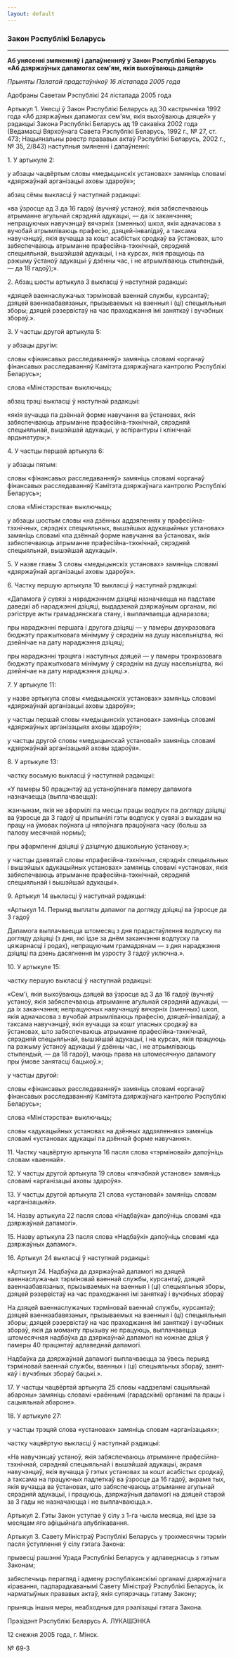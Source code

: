 ```yaml
---
layout: default
---
```


### Закон Рэспублікі Беларусь

****

<span class="underline"></span>

**Аб унясенні змяненняў і дапаўненняў у Закон Рэспублікі Беларусь «Аб
дзяржаўных дапамогах сем'ям, якія выхоўваюць дзяцей»**

*Прыняты Палатай прадстаўнікоў 16 лістапада 2005 года*

Адобраны Саветам Рэспублікі 24 лістапада 2005 года

Артыкул 1. Унесці ў Закон Рэспублікі Беларусь ад 30 кастрычніка 1992
года «Аб дзяржаўных дапамогах сем'ям, якія выхоўваюць дзяцей» у
рэдакцыі Закона Рэспублікі Беларусь ад 19 сакавіка 2002 года
(Ведамасці Вярхоўнага Савета Рэспублікі Беларусь, 1992 г., № 27,
ст. 473; Нацыянальны рэестр прававых актаў Рэспублікі Беларусь, 2002
г., № 35, 2/843) наступныя змяненні і дапаўненні:

1\. У артыкуле 2:

у абзацы чацвёртым словы «медыцынскіх установах» замяніць словамі
«дзяржаўнай арганізацыі аховы здароўя»;

абзац сёмы выкласці ў наступнай рэдакцыі:

«ва ўзросце ад 3 да 16 гадоў (вучняў устаноў, якія забяспечваюць
атрыманне агульнай сярэдняй адукацыі, — да іх заканчэння;
непрацуючых навучэнцаў вячэрніх (зменных) школ, якія адначасова з
вучобай атрымліваюць прафесію, дзяцей-інвалідаў, а таксама навучэнцаў,
якія вучацца за кошт асабістых сродкаў ва ўстановах, што забяспечваюць
атрыманне прафесійна-тэхнічнай, сярэдняй спецыяльнай, вышэйшай адукацыі,
і на курсах, якія працуюць па рэжыму ўстаноў адукацыі ў дзённы час, і не
атрымліваюць стыпендый, — да 18 гадоў);».

2\. Абзац шосты артыкула 3 выкласці ў наступнай рэдакцыі:

«дзяцей ваеннаслужачых тэрміновай ваеннай службы, курсантаў; дзяцей
ваеннаабавязаных, прызываемых на ваенныя і (ці) спецыяльныя зборы;
дзяцей рэзервістаў на час праходжання імі заняткаў і вучэбных збораў.».

3\. У частцы другой артыкула 5:

у абзацы другім:

словы «фінансавых расследаванняў» замяніць словамі «органаў фінансавых
расследаванняў Камітэта дзяржаўнага кантролю Рэспублікі Беларусь»;

слова «Міністэрства» выключыць;

абзац трэці выкласці ў наступнай рэдакцыі:

«якія вучацца па дзённай форме навучання ва ўстановах, якія
забяспечваюць атрыманне прафесійна-тэхнічнай, сярэдняй
спецыяльнай, вышэйшай адукацыі, у аспірантуры і клінічнай
ардынатуры;».

4\. У частцы першай артыкула 6:

у абзацы пятым:

словы «фінансавых расследаванняў» замяніць словамі «органаў фінансавых
расследаванняў Камітэта дзяржаўнага кантролю Рэспублікі Беларусь»;

слова «Міністэрства» выключыць;

у абзацы шостым словы «на дзённых аддзяленнях у прафесійна-тэхнічных,
сярэдніх спецыяльных, вышэйшых адукацыйных установах» замяніць
словамі «па дзённай форме навучання ва ўстановах, якія
забяспечваюць атрыманне прафесійна-тэхнічнай, сярэдняй
спецыяльнай, вышэйшай адукацыі».

5\. У назве главы 3 словы «медыцынскіх установах» замяніць словамі
«дзяржаўнай арганізацыі аховы здароўя».

6\. Частку першую артыкула 10 выкласці ў наступнай рэдакцыі:

«Дапамога ў сувязі з нараджэннем дзіцяці назначаецца на падставе даведкі
аб нараджэнні дзіцяці, выдадзенай дзяржаўным органам, які рэгіструе акты
грамадзянскага стану, і выплачваецца аднаразова;

пры нараджэнні першага і другога дзіцяці — у памеры двухразовага бюджэту
пражытковага мінімуму ў сярэднім на душу насельніцтва, які дзейнічае на
дату нараджэння дзіцяці;

пры нараджэнні трэцяга і наступных дзяцей — у памеры трохразовага
бюджэту пражытковага мінімуму ў сярэднім на душу насельніцтва,
які дзейнічае на дату нараджэння дзіцяці.».

7\. У артыкуле 11:

у назве артыкула словы «медыцынскіх установах» замяніць словамі
«дзяржаўнай арганізацыі аховы здароўя»;

у частцы першай словы «медыцынскіх установах» замяніць словамі
«дзяржаўных арганізацыях аховы здароўя»;

у частцы другой словы «медыцынскай установай» замяніць словамі
«дзяржаўнай арганізацыяй аховы здароўя».

8\. У артыкуле 13:

частку восьмую выкласці ў наступнай рэдакцыі:

«У памеры 50 працэнтаў ад устаноўленага памеру дапамога назначаецца
(выплачваецца):

жанчынам, якія не аформілі па месцы працы водпуск па догляду дзіцяці ва
ўзросце да 3 гадоў ці прыпынілі гэты водпуск у сувязі з выхадам на
працу на ўмовах поўнага ці няпоўнага працоўнага часу (больш за
палову месячнай нормы);

пры афармленні дзіцяці ў дзіцячую дашкольную ўстанову.»;

у частцы дзевятай словы «прафесійна-тэхнічных, сярэдніх спецыяльных і
вышэйшых адукацыйных установах» замяніць словамі «установах, якія
забяспечваюць атрыманне прафесійна-тэхнічнай, сярэдняй спецыяльнай і
вышэйшай адукацыі».

9\. Артыкул 14 выкласці ў наступнай рэдакцыі:

«Артыкул 14. Перыяд выплаты дапамог па догляду дзіцяці ва ўзросце да 3
гадоў

Дапамога выплачваецца штомесяц з дня прадастаўлення водпуску па догляду
дзіцяці (з дня, які ідзе за днём заканчэння водпуску па цяжарнасці і
родах), непрацуючым грамадзянам — з дня нараджэння дзіцяці па дзень
дасягнення ім узросту 3 гадоў уключна.».

10\. У артыкуле 15:

частку першую выкласці ў наступнай рэдакцыі:

«Сем'і, якія выхоўваюць дзяцей ва ўзросце ад 3 да 16 гадоў (вучняў
устаноў, якія забяспечваюць атрыманне агульнай сярэдняй адукацыі,
— да іх заканчэння; непрацуючых навучэнцаў вячэрніх (зменных) школ,
якія адначасова з вучобай атрымліваюць прафесію, дзяцей-інвалідаў, а
таксама навучэнцаў, якія вучацца за кошт уласных сродкаў ва ўстановах,
што забяспечваюць атрыманне прафесійна-тэхнічнай, сярэдняй спецыяльнай,
вышэйшай адукацыі, і на курсах, якія працуюць па рэжыму ўстаноў адукацыі
ў дзённы час, і не атрымліваюць стыпендый, — да 18 гадоў), маюць права
на штомесячную дапамогу пры ўмове занятасці бацькоў.»;

у частцы другой:

словы «фінансавых расследаванняў» замяніць словамі «органаў фінансавых
расследаванняў Камітэта дзяржаўнага кантролю Рэспублікі Беларусь»;

слова «Міністэрства» выключыць;

словы «адукацыйных установах на дзённых аддзяленнях» замяніць словамі
«установах адукацыі па дзённай форме навучання».

11\. Частку чацвёртую артыкула 16 пасля слова «тэрміновай» дапоўніць
словам «ваеннай».

12\. У частцы другой артыкула 19 словы «лячэбнай установе» замяніць
словамі «арганізацыі аховы здароўя».

13\. У частцы другой артыкула 21 слова «установай» замяніць словам
«арганізацыяй».

14\. Назву артыкула 22 пасля слова «Надбаўка» дапоўніць словамі «да
дзяржаўнай дапамогі».

15\. Назву артыкула 23 пасля слова «Надбаўкі» дапоўніць словамі «да
дзяржаўных дапамог».

16\. Артыкул 24 выкласці ў наступнай рэдакцыі:

«Артыкул 24. Надбаўка да дзяржаўнай дапамогі на дзяцей ваеннаслужачых
тэрміновай ваеннай службы, курсантаў, дзяцей ваеннаабавязаных,
прызываемых на ваенныя і (ці) спецыяльныя зборы, дзяцей
рэзервістаў на час праходжання імі заняткаў і вучэбных збораў

На дзяцей ваеннаслужачых тэрміновай ваеннай службы, курсантаў; дзяцей
ваеннаабавязаных, прызываемых на ваенныя і (ці) спецыяльныя зборы;
дзяцей рэзервістаў на час праходжання імі заняткаў і вучэбных збораў,
якія да моманту прызыву не працуюць, выплачваецца штомесячная надбаўка
да дзяржаўнай дапамогі на кожнае дзіця ў памеры 40 працэнтаў
адпаведнай дапамогі.

Надбаўка да дзяржаўнай дапамогі выплачваецца за ўвесь перыяд тэрміновай
ваеннай службы, ваенных і (ці) спецыяльных збораў, занят-каў і вучэбных
збораў бацькі.».

17\. У частцы чацвёртай артыкула 25 словы «аддзеламі сацыяльнай абароны»
замяніць словамі «раённымі (гарадскімі) органамі па працы і сацыяльнай
абароне».

18\. У артыкуле 27:

у частцы трэцяй слова «установах» замяніць словам «арганізацыях»;

частку чацвёртую выкласці ў наступнай рэдакцыі:

«На навучэнцаў устаноў, якія забяспечваюць атрыманне
прафесійна-тэхнічнай, сярэдняй спецыяльнай і вышэйшай
адукацыі, акрамя навучэнцаў, якія вучацца ў гэтых установах за кошт
асабістых сродкаў, а таксама на працуючых падлеткаў ва ўзросце да
16 гадоў, акрамя тых, якія вучацца ва ўстановах, што забяспечваюць
атрыманне агульнай сярэдняй адукацыі, і працуюць, дзяржаўныя
дапамогі на дзяцей старэй за 3 гады не назначаюцца і не
выплачваюцца.».

Артыкул 2. Гэты Закон уступае ў сілу з 1-га чысла месяца, які ідзе за
месяцам яго афіцыйнага апублікавання.

Артыкул 3. Савету Міністраў Рэспублікі Беларусь у трохмесячны тэрмін
пасля ўступлення ў сілу гэтага Закона:

прывесці рашэнні Урада Рэспублікі Беларусь у адпаведнасць з гэтым
Законам;

забяспечыць перагляд і адмену рэспубліканскімі органамі дзяржаўнага
кіравання, падпарадкаванымі Савету Міністраў Рэспублікі Беларусь,
іх нарматыўных прававых актаў, якія супярэчаць гэтаму Закону;

прыняць іншыя меры, неабходныя для рэалізацыі гэтага Закона.

Прэзідэнт Рэспублікі Беларусь А. ЛУКАШЭНКА

12 снежня 2005 года, г. Мінск.

№ 69-З
